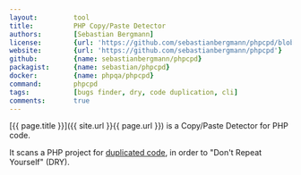 ```yaml
---
layout:         tool
title:          PHP Copy/Paste Detector
authors:        [Sebastian Bergmann]
license:        {url: 'https://github.com/sebastianbergmann/phpcpd/blob/master/LICENSE', label: 'BSD 3-clause "New" or "Revised" License'}
website:        {url: 'https://github.com/sebastianbergmann/phpcpd'}
github:         {name: sebastianbergmann/phpcpd}
packagist:      {name: sebastian/phpcpd}               
docker:         {name: phpqa/phpcpd}     
command:        phpcpd
tags:           [bugs finder, dry, code duplication, cli] 
comments:       true
---
```


[{{ page.title }}]({{ site.url }}{{ page.url }}) is a Copy/Paste Detector for PHP code.

<!--more--> 

It scans a PHP project for [duplicated code](http://en.wikipedia.org/wiki/Duplicate_code), in order to "Don't Repeat Yourself" (DRY).
